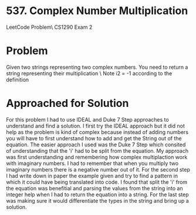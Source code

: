 # 537. Complex Number Multiplication
LeetCode Problem\ 
CS1290 Exam 2

# Problem
Given two strings representing two complex numbers.
You need to return a string representing their multiplication \ Note i2 = -1 according to the definition

# Approached for Solution
For this problem I had to use IDEAL and Duke 7 Step approaches to understand and find a solution. I first try the IDEAL
approach but it did not help as the problem is kind of complex because instead of adding numbers you will have to first
understand how to add and get the String out of the equation. The easier approach I used was the Duke 7 Step which consited
of understanding that the 'i' had to be split from the equation. My approach was first understanding and remembering how
complex multiplaction work with imaginary numbers. I had to remember that when you multiply two imaginary numbers there is a
negative number out of it. For the second step I had write down in paper the example given and try to find a pattern in which
it could have being translated into code. I found that split the 'i' from the equation was benefitial and parsing the values
from the string into an integer help when I had to return the equation into a string. For the last step was making sure it would
differentiate the types in the string and bring up a solution.
